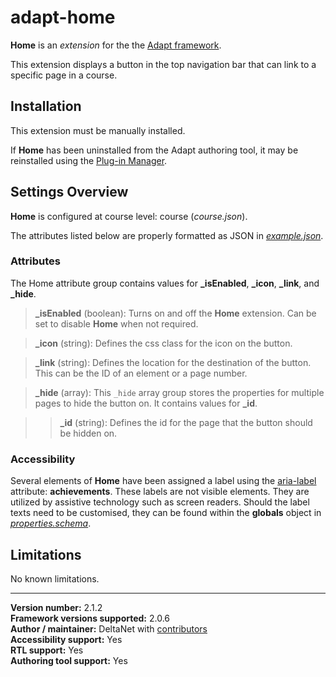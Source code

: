 # adapt-home

**Home** is an *extension* for the the [Adapt framework](https://github.com/adaptlearning/adapt_framework).   

This extension displays a button in the top navigation bar that can link to a specific page in a course.

## Installation

This extension must be manually installed.  

If **Home** has been uninstalled from the Adapt authoring tool, it may be reinstalled using the [Plug-in Manager](https://github.com/adaptlearning/adapt_authoring/wiki/Plugin-Manager).  

## Settings Overview

**Home** is configured at course level: course (*course.json*).  

The attributes listed below are properly formatted as JSON in [*example.json*](https://github.com/deltanet/adapt-home/blob/master/example.json).

### Attributes

The Home attribute group contains values for **_isEnabled**, **_icon**, **_link**, and **_hide**.

>**_isEnabled** (boolean):  Turns on and off the **Home** extension. Can be set to disable **Home** when not required.

>**_icon** (string):  Defines the css class for the icon on the button.  

>**_link** (string):  Defines the location for the destination of the button. This can be the ID of an element or a page number.  

>**_hide** (array):  This `_hide` array group stores the properties for multiple pages to hide the button on. It contains values for **_id**.  

>>**_id** (string):  Defines the id for the page that the button should be hidden on.  

### Accessibility
Several elements of **Home** have been assigned a label using the [aria-label](https://github.com/adaptlearning/adapt_framework/wiki/Aria-Labels) attribute: **achievements**. These labels are not visible elements. They are utilized by assistive technology such as screen readers. Should the label texts need to be customised, they can be found within the **globals** object in [*properties.schema*](https://github.com/deltanet/adapt-achievements/blob/master/properties.schema).   

## Limitations

No known limitations.

----------------------------
**Version number:**  2.1.2   
**Framework versions supported:**  2.0.6    
**Author / maintainer:** DeltaNet with [contributors](https://github.com/deltanet/adapt-home/graphs/contributors)     
**Accessibility support:** Yes  
**RTL support:** Yes     
**Authoring tool support:** Yes
